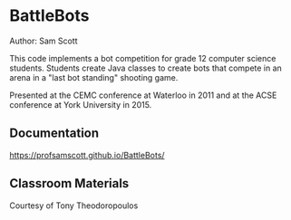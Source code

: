 # BattleBots
 
Author: Sam Scott

This code implements a bot competition for grade 12 computer science students. Students create 
Java classes to create bots that compete in an arena in a "last bot standing" shooting
game.

Presented at the CEMC conference at Waterloo in 2011 and at the ACSE conference at York University in 2015.

## Documentation
https://profsamscott.github.io/BattleBots/

## Classroom Materials
Courtesy of Tony Theodoropoulos
